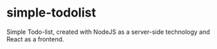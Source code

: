 # simple-todolist
Simple Todo-list, created with NodeJS as a server-side technology and React as a frontend.
